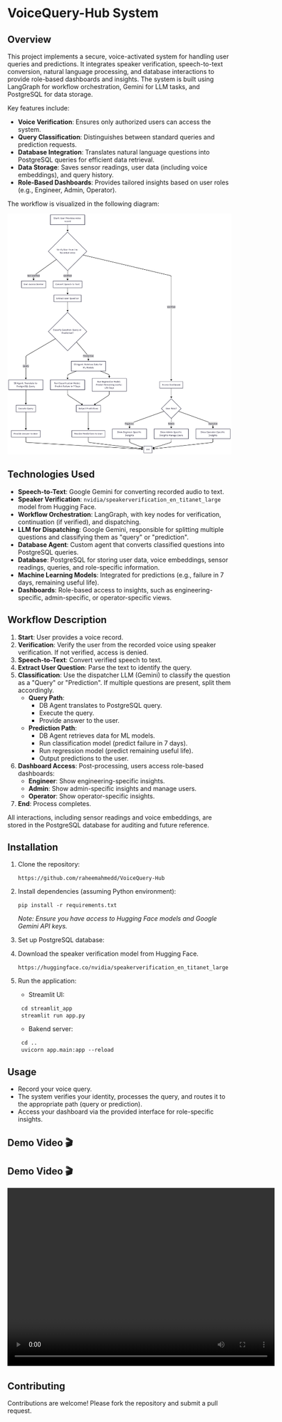 # VoiceQuery-Hub System 
## Overview
This project implements a secure, voice-activated system for handling user queries and predictions. It integrates speaker verification, speech-to-text conversion, natural language processing, and database interactions to provide role-based dashboards and insights. The system is built using LangGraph for workflow orchestration, Gemini for LLM tasks, and PostgreSQL for data storage.

Key features include:
- **Voice Verification**: Ensures only authorized users can access the system.
- **Query Classification**: Distinguishes between standard queries and prediction requests.
- **Database Integration**: Translates natural language questions into PostgreSQL queries for efficient data retrieval.
- **Data Storage**: Saves sensor readings, user data (including voice embeddings), and query history.
- **Role-Based Dashboards**: Provides tailored insights based on user roles (e.g., Engineer, Admin, Operator).

The workflow is visualized in the following diagram:

![Workflow Diagram](workflow-diagram.png)  

## Technologies Used
- **Speech-to-Text**: Google Gemini for converting recorded audio to text.
- **Speaker Verification**: `nvidia/speakerverification_en_titanet_large` model from Hugging Face.
- **Workflow Orchestration**: LangGraph, with key nodes for verification, continuation (if verified), and dispatching.
- **LLM for Dispatching**: Google Gemini, responsible for splitting multiple questions and classifying them as "query" or "prediction".
- **Database Agent**: Custom agent that converts classified questions into PostgreSQL queries.
- **Database**: PostgreSQL for storing user data, voice embeddings, sensor readings, queries, and role-specific information.
- **Machine Learning Models**: Integrated for predictions (e.g., failure in 7 days, remaining useful life).
- **Dashboards**: Role-based access to insights, such as engineering-specific, admin-specific, or operator-specific views.

## Workflow Description
1. **Start**: User provides a voice record.
2. **Verification**: Verify the user from the recorded voice using speaker verification. If not verified, access is denied.
3. **Speech-to-Text**: Convert verified speech to text.
4. **Extract User Question**: Parse the text to identify the query.
5. **Classification**: Use the dispatcher LLM (Gemini) to classify the question as a "Query" or "Prediction". If multiple questions are present, split them accordingly.
   - **Query Path**:
     - DB Agent translates to PostgreSQL query.
     - Execute the query.
     - Provide answer to the user.
   - **Prediction Path**:
     - DB Agent retrieves data for ML models.
     - Run classification model (predict failure in 7 days).
     - Run regression model (predict remaining useful life).
     - Output predictions to the user.
6. **Dashboard Access**: Post-processing, users access role-based dashboards:
   - **Engineer**: Show engineering-specific insights.
   - **Admin**: Show admin-specific insights and manage users.
   - **Operator**: Show operator-specific insights.
7. **End**: Process completes.

All interactions, including sensor readings and voice embeddings, are stored in the PostgreSQL database for auditing and future reference.

## Installation
1. Clone the repository:
   ```
   https://github.com/raheemahmedd/VoiceQuery-Hub
   ```
2. Install dependencies (assuming Python environment):
   ```
   pip install -r requirements.txt
   ```
   *Note: Ensure you have access to Hugging Face models and Google Gemini API keys.*
3. Set up PostgreSQL database:
   
4. Download the speaker verification model from Hugging Face.
   ```
   https://huggingface.co/nvidia/speakerverification_en_titanet_large
   ```
5. Run the application:
   - Streamlit UI:
   ```
    cd streamlit_app
    streamlit run app.py
   ```
   - Bakend server:
   ```
    cd ..
    uvicorn app.main:app --reload

## Usage
- Record your voice query.
- The system verifies your identity, processes the query, and routes it to the appropriate path (query or prediction).
- Access your dashboard via the provided interface for role-specific insights.

## Demo Video 🎬
## Demo Video 🎬

<video src="https://raw.githubusercontent.com/raheemahmedd/VoiceQuery-Hub/main/demo.mp4" 
       width="600" 
       height="400" 
       controls>
  Your browser doesn't support video.
</video>

## Contributing
Contributions are welcome! Please fork the repository and submit a pull request.


